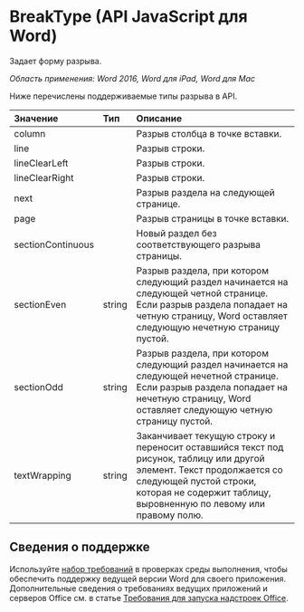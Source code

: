# BreakType (API JavaScript для Word)

Задает форму разрыва.

_Область применения: Word 2016, Word для iPad, Word для Mac_

Ниже перечислены поддерживаемые типы разрыва в API.

| **Значение**         | **Тип** | **Описание**     |
|:-----------------|:--------|:----|
|column| | Разрыв столбца в точке вставки. |
|line| | Разрыв строки. |
|lineClearLeft| | Разрыв строки. |
|lineClearRight| | Разрыв строки. |
|next| | Разрыв раздела на следующей странице. |
|page| | Разрыв страницы в точке вставки.|
|sectionContinuous| | Новый раздел без соответствующего разрыва страницы.|
|sectionEven| string | Разрыв раздела, при котором следующий раздел начинается на следующей четной странице. Если разрыв раздела попадает на четную страницу, Word оставляет следующую нечетную страницу пустой.|
|sectionOdd| string | Разрыв раздела, при котором следующий раздел начинается на следующей нечетной странице. Если разрыв раздела попадает на нечетную страницу, Word оставляет следующую четную страницу пустой.|
|textWrapping| string | Заканчивает текущую строку и переносит оставшийся текст под рисунок, таблицу или другой элемент. Текст продолжается со следующей пустой строки, которая не содержит таблицу, выровненную по левому или правому полю.|

## Сведения о поддержке
Используйте [набор требований](../office-add-in-requirement-sets.md) в проверках среды выполнения, чтобы обеспечить поддержку ведущей версии Word для своего приложения. Дополнительные сведения о требованиях ведущих приложений и серверов Office см. в статье [Требования для запуска надстроек Office](../../docs/overview/requirements-for-running-office-add-ins.md).